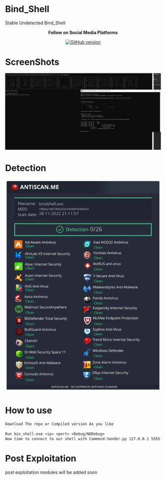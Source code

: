 # Bind_Shell

Stable Undetected Bind_Shell

<p align="center">
  <b> Follow on Social Media Platforms </b>
</p>


<p align="center">
<p align="center">
<a href="https://www.facebook.com/achihemek.achihemek/"><img title="GitHub version" src="https://img.shields.io/badge/-Facebook-blue" ></a> 
</p>


# ScreenShots

![](/Screenshot/shell.PNG)

# Detection

![](/Screenshot/Detection.png)

# How to  use
```
Download The repo or Compiled version As you like 

Run bin_shell.exe <ip> <port> <Debug/NODebug>
Now time to connect to our shell with Commend-Sender.py 127.0.0.1 5555
```

# Post Exploitation
  post exploitation modules will be added soon
